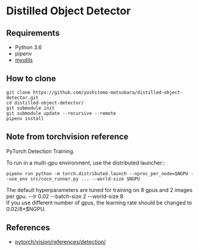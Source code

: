 # Distilled Object Detector

## Requirements
- Python 3.6
- pipenv
- [myutils](https://github.com/yoshitomo-matsubara/myutils)

## How to clone
```
git clone https://github.com/yoshitomo-matsubara/distilled-object-detector.git
cd distilled-object-detector/
git submodule init
git submodule update --recursive --remote
pipenv install
```

## Note from torchvision reference
PyTorch Detection Training.

To run in a multi-gpu environment, use the distributed launcher::
```
pipenv run python -m torch.distributed.launch --nproc_per_node=$NGPU --use_env src/coco_runner.py ... --world-size $NGPU
```
The default hyperparameters are tuned for training on 8 gpus and 2 images per gpu.
    --lr 0.02 --batch-size 2 --world-size 8  
If you use different number of gpus, the learning rate should be changed to 0.02/8*$NGPU.

## References
-  [pytorch/vision/references/detection/](https://github.com/pytorch/vision/tree/master/references/detection)
